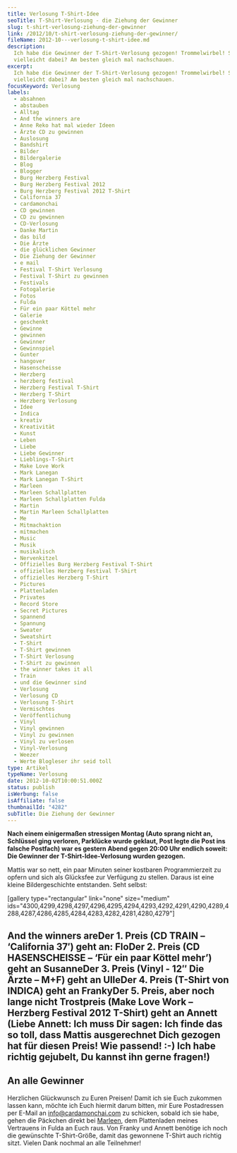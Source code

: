 ```yaml
---
title: Verlosung T-Shirt-Idee
seoTitle: T-Shirt-Verlosung - die Ziehung der Gewinner
slug: t-shirt-verlosung-ziehung-der-gewinner
link: /2012/10/t-shirt-verlosung-ziehung-der-gewinner/
fileName: 2012-10---verlosung-t-shirt-idee.md
description:
  Ich habe die Gewinner der T-Shirt-Verlosung gezogen! Trommelwirbel! Seid Ihr
  vielleicht dabei? Am besten gleich mal nachschauen.
excerpt:
  Ich habe die Gewinner der T-Shirt-Verlosung gezogen! Trommelwirbel! Seid Ihr
  vielleicht dabei? Am besten gleich mal nachschauen.
focusKeyword: Verlosung
labels:
  - absahnen
  - abstauben
  - Alltag
  - And the winners are
  - Anne Reko hat mal wieder Ideen
  - Ärzte CD zu gewinnen
  - Auslosung
  - Bandshirt
  - Bilder
  - Bildergalerie
  - Blog
  - Blogger
  - Burg Herzberg Festival
  - Burg Herzberg Festival 2012
  - Burg Herzberg Festival 2012 T-Shirt
  - California 37
  - cardamonchai
  - CD gewinnen
  - CD zu gewinnen
  - CD-Verlosung
  - Danke Martin
  - das bild
  - Die Ärzte
  - die glücklichen Gewinner
  - Die Ziehung der Gewinner
  - e mail
  - Festival T-Shirt Verlosung
  - Festival T-Shirt zu gewinnen
  - Festivals
  - Fotogalerie
  - Fotos
  - Fulda
  - Für ein paar Köttel mehr
  - Galerie
  - geschenkt
  - Gewinne
  - gewinnen
  - Gewinner
  - Gewinnspiel
  - Gunter
  - hangover
  - Hasenscheisse
  - Herzberg
  - herzberg festival
  - Herzberg Festival T-Shirt
  - Herzberg T-Shirt
  - Herzberg Verlosung
  - Idee
  - Indica
  - kreativ
  - Kreativität
  - Kunst
  - Leben
  - Liebe
  - Liebe Gewinner
  - Lieblings-T-Shirt
  - Make Love Work
  - Mark Lanegan
  - Mark Lanegan T-Shirt
  - Marleen
  - Marleen Schallplatten
  - Marleen Schallplatten Fulda
  - Martin
  - Martin Marleen Schallplatten
  - Me
  - Mitmachaktion
  - mitmachen
  - Music
  - Musik
  - musikalisch
  - Nervenkitzel
  - Offizielles Burg Herzberg Festival T-Shirt
  - offizielles Herzberg Festival T-Shirt
  - offizielles Herzberg T-Shirt
  - Pictures
  - Plattenladen
  - Privates
  - Record Store
  - Secret Pictures
  - spannend
  - Spannung
  - Sweater
  - Sweatshirt
  - T-Shirt
  - T-Shirt gewinnen
  - T-Shirt Verlosung
  - T-Shirt zu gewinnen
  - the winner takes it all
  - Train
  - und die Gewinner sind
  - Verlosung
  - Verlosung CD
  - Verlosung T-Shirt
  - Vermischtes
  - Veröffentlichung
  - Vinyl
  - Vinyl gewinnen
  - Vinyl zu gewinnen
  - Vinyl zu verlosen
  - Vinyl-Verlosung
  - Weezer
  - Werte Blogleser ihr seid toll
type: Artikel
typeName: Verlosung
date: 2012-10-02T10:00:51.000Z
status: publish
isWerbung: false
isAffiliate: false
thumbnailId: "4282"
subTitle: Die Ziehung der Gewinner
---
```


<strong>Nach einem einigermaßen stressigen Montag (Auto sprang nicht an,
Schlüssel ging verloren, Parklücke wurde geklaut, Post legte die Post ins
falsche Postfach) war es gestern Abend gegen 20:00 Uhr endlich soweit: Die
Gewinner der T-Shirt-Idee-Verlosung wurden gezogen. </strong>

Mattis war so nett, ein paar Minuten seiner kostbaren Programmierzeit zu opfern
und sich als Glücksfee zur Verfügung zu stellen. Daraus ist eine kleine
Bildergeschichte entstanden. Seht selbst:

[gallery type="rectangular" link="none" size="medium"
ids="4300,4299,4298,4297,4296,4295,4294,4293,4292,4291,4290,4289,4288,4287,4286,4285,4284,4283,4282,4281,4280,4279"]

## And the winners are<strong>Der 1. Preis (CD TRAIN – ‘California 37′) geht an: Flo</strong><strong>Der 2. Preis (CD HASENSCHEISSE – ‘Für ein paar Köttel mehr’) geht an Susanne</strong><strong>Der 3. Preis (Vinyl - 12″ Die Ärzte – M+F) geht an Ulle</strong><strong>Der 4. Preis (T-Shirt von INDICA) geht an Franky</strong><strong>Der 5. Preis, aber noch lange nicht Trostpreis (Make Love Work – Herzberg Festival 2012 T-Shirt) geht an Annett </strong>(Liebe Annett: Ich muss Dir sagen: Ich finde das so toll, dass Mattis ausgerechnet Dich gezogen hat für diesen Preis! Wie passend! :-) Ich habe richtig gejubelt, Du kannst ihn gerne fragen!)

## An alle Gewinner

Herzlichen Glückwunsch zu Euren Preisen! Damit ich sie Euch zukommen lassen
kann, möchte ich Euch hiermit darum bitten, mir Eure Postadressen per E-Mail an
<span style="color: #993366;">info@cardamonchai.com</span> zu schicken, sobald
ich sie habe, gehen die Päckchen direkt bei
<a title="Marleen" href="https://www.facebook.com/marleen.schallplatten?fref=ts">Marleen</a>,
dem Plattenladen meines Vertrauens in Fulda an Euch raus. Von Franky und Annett
benötige ich noch die gewünschte T-Shirt-Größe, damit das gewonnene T-Shirt auch
richtig sitzt. Vielen Dank nochmal an alle Teilnehmer!
